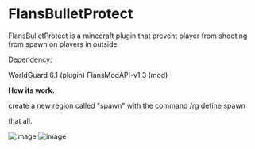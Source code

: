 # FlansBulletProtect
FlansBulletProtect is a minecraft plugin that prevent player from shooting from spawn on players in outside

Dependency:

WorldGuard 6.1 (plugin)
FlansModAPI-v1.3 (mod)

**How its work:**

create a new region called "spawn"
with the command /rg define spawn

that all.

![image](https://github.com/Charpyy/FlansBulletProtect/assets/76815325/c8f206ec-6615-495c-b05b-ab312f99138d)
![image](https://github.com/Charpyy/FlansBulletProtect/assets/76815325/25a7d558-25ff-4702-987a-da405ba97e4b)


